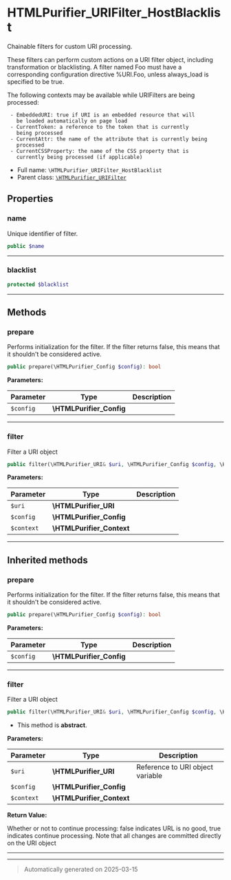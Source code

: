 
# HTMLPurifier_URIFilter_HostBlacklist

Chainable filters for custom URI processing.

These filters can perform custom actions on a URI filter object,
including transformation or blacklisting.  A filter named Foo
must have a corresponding configuration directive %URI.Foo,
unless always_load is specified to be true.

The following contexts may be available while URIFilters are being
processed:

     - EmbeddedURI: true if URI is an embedded resource that will
       be loaded automatically on page load
     - CurrentToken: a reference to the token that is currently
       being processed
     - CurrentAttr: the name of the attribute that is currently being
       processed
     - CurrentCSSProperty: the name of the CSS property that is
       currently being processed (if applicable)

* Full name: `\HTMLPurifier_URIFilter_HostBlacklist`
* Parent class: [`\HTMLPurifier_URIFilter`](./HTMLPurifier_URIFilter.md)



## Properties


### name

Unique identifier of filter.

```php
public $name
```






***

### blacklist



```php
protected $blacklist
```






***

## Methods


### prepare

Performs initialization for the filter.  If the filter returns
false, this means that it shouldn't be considered active.

```php
public prepare(\HTMLPurifier_Config $config): bool
```








**Parameters:**

| Parameter | Type | Description |
|-----------|------|-------------|
| `$config` | **\HTMLPurifier_Config** |  |





***

### filter

Filter a URI object

```php
public filter(\HTMLPurifier_URI& $uri, \HTMLPurifier_Config $config, \HTMLPurifier_Context $context): bool
```








**Parameters:**

| Parameter | Type | Description |
|-----------|------|-------------|
| `$uri` | **\HTMLPurifier_URI** |  |
| `$config` | **\HTMLPurifier_Config** |  |
| `$context` | **\HTMLPurifier_Context** |  |





***


## Inherited methods


### prepare

Performs initialization for the filter.  If the filter returns
false, this means that it shouldn't be considered active.

```php
public prepare(\HTMLPurifier_Config $config): bool
```








**Parameters:**

| Parameter | Type | Description |
|-----------|------|-------------|
| `$config` | **\HTMLPurifier_Config** |  |





***

### filter

Filter a URI object

```php
public filter(\HTMLPurifier_URI& $uri, \HTMLPurifier_Config $config, \HTMLPurifier_Context $context): bool
```




* This method is **abstract**.



**Parameters:**

| Parameter | Type | Description |
|-----------|------|-------------|
| `$uri` | **\HTMLPurifier_URI** | Reference to URI object variable |
| `$config` | **\HTMLPurifier_Config** |  |
| `$context` | **\HTMLPurifier_Context** |  |


**Return Value:**

Whether or not to continue processing: false indicates
URL is no good, true indicates continue processing. Note that
all changes are committed directly on the URI object




***


***
> Automatically generated on 2025-03-15
